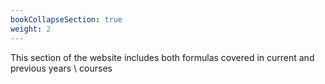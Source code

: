 ```yaml
---
bookCollapseSection: true
weight: 2
---
```


This section of the website includes both formulas covered in current and previous years \ courses
